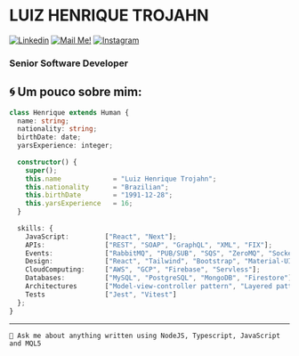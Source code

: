 # LUIZ HENRIQUE TROJAHN


[![Linkedin](https://img.shields.io/badge/-Linkedin-blue?style=flat-square&logo=Linkedin&logoColor=white&link=https://www.linkedin.com/in/trojahn299/)](https://www.linkedin.com/in/trojahn299/)
[![Mail Me!](https://img.shields.io/badge/-Email-c14438?style=flat-square&logo=Gmail&logoColor=white&link=mailto:henrique@trojahn.com.br)](mailto:henrique@trojahn.com.br)
[![Instagram](https://img.shields.io/badge/-Instagram-blue?style=flat-square&logo=Instagram&logoColor=white&link=https://www.instagram/trojahn299/)]([https://www.linkedin.com/in/trojahn299/](https://www.instagram/trojahn299/))

### Senior Software Developer
## 🌀 Um pouco sobre mim:

```typescript
class Henrique extends Human {
  name: string;
  nationality: string;
  birthDate: date;
  yarsExperience: integer;
  
  constructor() {
    super();
    this.name             = "Luiz Henrique Trojahn";
    this.nationality      = "Brazilian";
    this.birthDate        = "1991-12-28";
    this.yarsExperience   = 16;
  }
  
  skills: {
    JavaScript:         ["React", "Next"];
    APIs:               ["REST", "SOAP", "GraphQL", "XML", "FIX"];
    Events:             ["RabbitMQ", "PUB/SUB", "SQS", "ZeroMQ", "Socket.IO"];
    Design:             ["React", "Tailwind", "Bootstrap", "Material-UI"];
    CloudComputing:     ["AWS", "GCP", "Firebase", "Servless"];
    Databases:          ["MySQL", "PostgreSQL", "MongoDB", "Firestore"];
    Architectures       ["Model-view-controller pattern", "Layered pattern", "Client-server pattern"];
    Tests               ["Jest", "Vitest"]
  };
}
```

---

`💬 Ask me about anything written using NodeJS, Typescript, JavaScript and MQL5`
